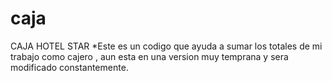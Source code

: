 # caja
CAJA HOTEL STAR 
*Este es un codigo que ayuda a sumar los totales de mi trabajo como cajero , aun esta en una version muy temprana y sera modificado constantemente.
